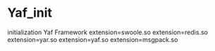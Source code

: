# Yaf_init
initialization Yaf Framework
extension=swoole.so
extension=redis.so
extension=yar.so
extension=yaf.so
extension=msgpack.so